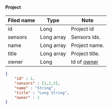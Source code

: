 #### Project
Filed name | Type | Note
------------ | ------------- | -------------
id | Long | Project id
sensors | Long array | Sensors ids.
name | Long array | Project name.
title | Long array | Project title.
owner | Long | Id of [owner](https://github.com/ilyukou/iot-docs/dto/User)

```json
{
    "id" : 1,
    "sensors" : [1,2,3],
    "name" : "String",
    "title" : "Long String",
    "owner" : 1
}

```
